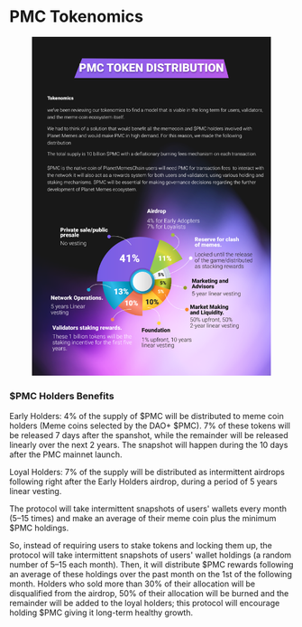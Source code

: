 # PMC Tokenomics

<figure><img src="../../.gitbook/assets/tekon-Recovered.png" alt=""><figcaption></figcaption></figure>

### $PMC Holders Benefits&#x20;

Early Holders: 4% of the supply of $PMC will be distributed to meme coin holders (Meme coins selected by the DAO+ $PMC). 7% of these tokens will be released 7 days after the spanshot, while the remainder will be released linearly over the next 2 years. The snapshot will happen during the 10 days after the PMC mainnet launch.

Loyal Holders: 7% of the supply will be distributed as intermittent airdrops following right after the Early Holders airdrop, during a period of 5 years linear vesting.

The protocol will take intermittent snapshots of users' wallets every month (5–15 times) and make an average of their meme coin plus the minimum $PMC holdings.

So, instead of requiring users to stake tokens and locking them up, the protocol will take intermittent snapshots of users' wallet holdings (a random number of 5–15 each month). Then, it will distribute $PMC rewards following an average of these holdings over the past month on the 1st of the following month. Holders who sold more than 30% of their allocation will be disqualified from the airdrop, 50% of their allocation will be burned and the remainder will be added to the loyal holders; this protocol will encourage holding $PMC giving it long-term healthy growth.



